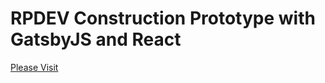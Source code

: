 # RPDEV Construction Prototype with GatsbyJS and React

[Please Visit](https://jaroot32.github.io/rpdev/)
